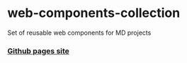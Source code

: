 # web-components-collection
Set of reusable web components for MD projects

### [Github pages site](http://srsjake.github.io/web-components-collection/)
